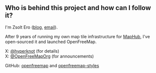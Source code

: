 ## Who is behind this project and how can I follow it?

I'm Zsolt Ero ([blog](https://blog.hyperknot.com/), [email](mailto:zsolt@openfreemap.org)).

After 9 years of running my own map tile infrastructure for [MapHub](https://maphub.net/), I've open-sourced it and launched OpenFreeMap.

X: [@hyperknot](https://x.com/hyperknot) (for details) \
X: [@OpenFreeMapOrg](https://x.com/OpenFreeMapOrg) (for announcements)

GitHub: [openfreemap](https://github.com/hyperknot/openfreemap) and [openfreemap-styles](https://github.com/hyperknot/openfreemap-styles)





